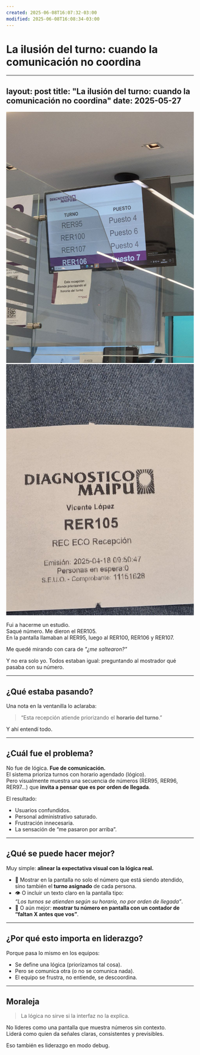 ```yaml
---
created: 2025-06-08T16:07:32-03:00
modified: 2025-06-08T16:08:34-03:00
---
```


# La ilusión del turno: cuando la comunicación no coordina

---
layout: post
title: "La ilusión del turno: cuando la comunicación no coordina"
date: 2025-05-27
---

![Image](./c8cdf03fecae0bcf4d49c9fa77856bc8.jpg) 
![Image](./2410295cf73fc3144d3ccabdbd43e79c.jpg) 

Fui a hacerme un estudio.  
Saqué número. Me dieron el RER105.  
En la pantalla llamaban al RER95, luego al RER100, RER106 y RER107.

Me quedé mirando con cara de *"¿me saltearon?"*

Y no era solo yo. Todos estaban igual: preguntando al mostrador qué pasaba con su número.

---

## ¿Qué estaba pasando?

Una nota en la ventanilla lo aclaraba:

> “Esta recepción atiende priorizando el **horario del turno**.”

Y ahí entendí todo.

---

## ¿Cuál fue el problema?

No fue de lógica. **Fue de comunicación.**  
El sistema prioriza turnos con horario agendado (lógico).  
Pero visualmente muestra una secuencia de números (RER95, RER96, RER97...) que **invita a pensar que es por orden de llegada**.

El resultado:

- Usuarios confundidos.
- Personal administrativo saturado.
- Frustración innecesaria.
- La sensación de “me pasaron por arriba”.

---

## ¿Qué se puede hacer mejor?

Muy simple: **alinear la expectativa visual con la lógica real.**

- 📌 Mostrar en la pantalla no solo el número que está siendo atendido, sino también el **turno asignado** de cada persona.
- 👁️ O incluir un texto claro en la pantalla tipo:  
  *“Los turnos se atienden según su horario, no por orden de llegada”*.
- 🧠 O aún mejor: **mostrar tu número en pantalla con un contador de “faltan X antes que vos”**.

---

## ¿Por qué esto importa en liderazgo?

Porque pasa lo mismo en los equipos:

- Se define una lógica (priorizamos tal cosa).
- Pero se comunica otra (o no se comunica nada).
- El equipo se frustra, no entiende, se descoordina.

---

## Moraleja

> La lógica no sirve si la interfaz no la explica.

No lideres como una pantalla que muestra números sin contexto.  
Liderá como quien da señales claras, consistentes y previsibles.

Eso también es liderazgo en modo debug.
